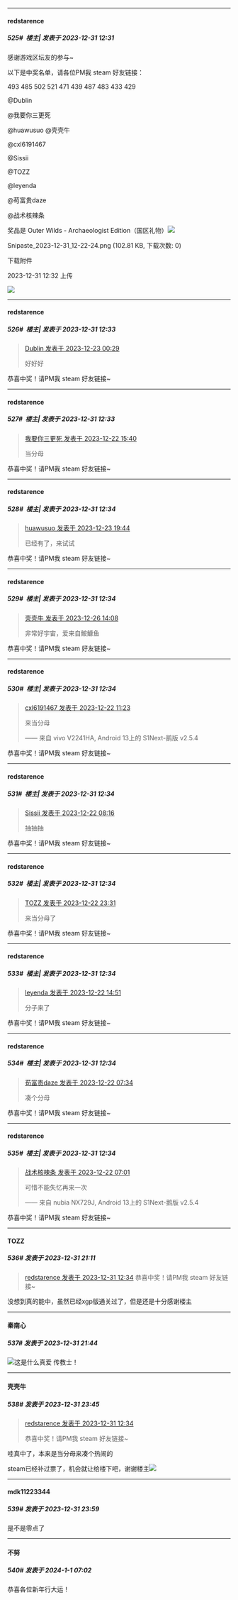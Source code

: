 
*****

####  redstarence  
##### 525#         楼主| 发表于 2023-12-31 12:31

感谢游戏区坛友的参与~

以下是中奖名单，请各位PM我 steam 好友链接：

493 485 502 521 471 439 487 483 433 429

@Dublin 

@我要你三更死 

@huawusuo @壳壳牛 

@cxl6191467 

@Sissii 

@TOZZ 

@leyenda 

@苟富贵daze 

@战术核辣条 

奖品是 Outer Wilds - Archaeologist Edition（国区礼物）<img src="https://static.saraba1st.com/image/smiley/face2017/074.png" referrerpolicy="no-referrer">

Snipaste_2023-12-31_12-22-24.png
(102.81 KB, 下载次数: 0)

下载附件

2023-12-31 12:32 上传

<img src="https://img.saraba1st.com/forum/202312/31/123219nw08emzsw6izl068.png" referrerpolicy="no-referrer">

*****

####  redstarence  
##### 526#         楼主| 发表于 2023-12-31 12:33

<blockquote><a href="httphttps://bbs.saraba1st.com/2b/forum.php?mod=redirect&amp;goto=findpost&amp;pid=63414122&amp;ptid=2043791" target="_blank">Dublin 发表于 2023-12-23 00:29</a>

好好好</blockquote>
恭喜中奖！请PM我 steam 好友链接~

*****

####  redstarence  
##### 527#         楼主| 发表于 2023-12-31 12:33

<blockquote><a href="httphttps://bbs.saraba1st.com/2b/forum.php?mod=redirect&amp;goto=findpost&amp;pid=63408994&amp;ptid=2043791" target="_blank">我要你三更死 发表于 2023-12-22 15:40</a>

当分母</blockquote>
恭喜中奖！请PM我 steam 好友链接~

*****

####  redstarence  
##### 528#         楼主| 发表于 2023-12-31 12:34

<blockquote><a href="httphttps://bbs.saraba1st.com/2b/forum.php?mod=redirect&amp;goto=findpost&amp;pid=63419666&amp;ptid=2043791" target="_blank">huawusuo 发表于 2023-12-23 19:44</a>

已经有了，来试试</blockquote>
恭喜中奖！请PM我 steam 好友链接~

*****

####  redstarence  
##### 529#         楼主| 发表于 2023-12-31 12:34

<blockquote><a href="httphttps://bbs.saraba1st.com/2b/forum.php?mod=redirect&amp;goto=findpost&amp;pid=63445097&amp;ptid=2043791" target="_blank">壳壳牛 发表于 2023-12-26 14:08</a>

非常好宇宙，爱来自鮟鱇鱼</blockquote>
恭喜中奖！请PM我 steam 好友链接~

*****

####  redstarence  
##### 530#         楼主| 发表于 2023-12-31 12:34

<blockquote><a href="httphttps://bbs.saraba1st.com/2b/forum.php?mod=redirect&amp;goto=findpost&amp;pid=63405963&amp;ptid=2043791" target="_blank">cxl6191467 发表于 2023-12-22 11:23</a>

来当分母

—— 来自 vivo V2241HA, Android 13上的 S1Next-鹅版 v2.5.4</blockquote>
恭喜中奖！请PM我 steam 好友链接~

*****

####  redstarence  
##### 531#         楼主| 发表于 2023-12-31 12:34

<blockquote><a href="httphttps://bbs.saraba1st.com/2b/forum.php?mod=redirect&amp;goto=findpost&amp;pid=63404025&amp;ptid=2043791" target="_blank">Sissii 发表于 2023-12-22 08:16</a>

抽抽抽</blockquote>
恭喜中奖！请PM我 steam 好友链接~

*****

####  redstarence  
##### 532#         楼主| 发表于 2023-12-31 12:34

<blockquote><a href="httphttps://bbs.saraba1st.com/2b/forum.php?mod=redirect&amp;goto=findpost&amp;pid=63413746&amp;ptid=2043791" target="_blank">TOZZ 发表于 2023-12-22 23:31</a>

来当分母了</blockquote>
恭喜中奖！请PM我 steam 好友链接~

*****

####  redstarence  
##### 533#         楼主| 发表于 2023-12-31 12:34

<blockquote><a href="httphttps://bbs.saraba1st.com/2b/forum.php?mod=redirect&amp;goto=findpost&amp;pid=63408275&amp;ptid=2043791" target="_blank">leyenda 发表于 2023-12-22 14:51</a>

分子来了</blockquote>
恭喜中奖！请PM我 steam 好友链接~

*****

####  redstarence  
##### 534#         楼主| 发表于 2023-12-31 12:34

<blockquote><a href="httphttps://bbs.saraba1st.com/2b/forum.php?mod=redirect&amp;goto=findpost&amp;pid=63403899&amp;ptid=2043791" target="_blank">苟富贵daze 发表于 2023-12-22 07:34</a>

凑个分母</blockquote>
恭喜中奖！请PM我 steam 好友链接~

*****

####  redstarence  
##### 535#         楼主| 发表于 2023-12-31 12:34

<blockquote><a href="httphttps://bbs.saraba1st.com/2b/forum.php?mod=redirect&amp;goto=findpost&amp;pid=63403853&amp;ptid=2043791" target="_blank">战术核辣条 发表于 2023-12-22 07:01</a>

可惜不能失忆再来一次

—— 来自 nubia NX729J, Android 13上的 S1Next-鹅版 v2.5.4</blockquote>
恭喜中奖！请PM我 steam 好友链接~


*****

####  TOZZ  
##### 536#       发表于 2023-12-31 21:11

<blockquote><a href="httphttps://bbs.saraba1st.com/2b/forum.php?mod=redirect&amp;goto=findpost&amp;pid=63491266&amp;ptid=2043791" target="_blank">redstarence 发表于 2023-12-31 12:34</a>
恭喜中奖！请PM我 steam 好友链接~</blockquote>
没想到真的能中，虽然已经xgp版通关过了，但是还是十分感谢楼主


*****

####  秦南心  
##### 537#       发表于 2023-12-31 21:44

<img src="https://static.saraba1st.com/image/smiley/face2017/067.png" referrerpolicy="no-referrer">这是什么真爱 传教士！


*****

####  壳壳牛  
##### 538#       发表于 2023-12-31 23:45

<blockquote><a href="httphttps://bbs.saraba1st.com/2b/forum.php?mod=redirect&amp;goto=findpost&amp;pid=63491262&amp;ptid=2043791" target="_blank">redstarence 发表于 2023-12-31 12:34</a>

恭喜中奖！请PM我 steam 好友链接~</blockquote>
哇真中了，本来是当分母来凑个热闹的

steam已经补过票了，机会就让给楼下吧，谢谢楼主<img src="https://static.saraba1st.com/image/smiley/face2017/072.png" referrerpolicy="no-referrer">


*****

####  mdk11223344  
##### 539#       发表于 2023-12-31 23:59

是不是零点了


*****

####  不努  
##### 540#       发表于 2024-1-1 07:02

恭喜各位新年行大运！


